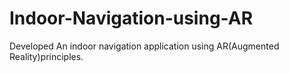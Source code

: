 # Indoor-Navigation-using-AR
Developed An indoor navigation application using AR(Augmented Reality)principles.
